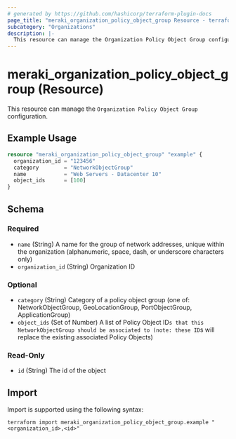 ```yaml
---
# generated by https://github.com/hashicorp/terraform-plugin-docs
page_title: "meraki_organization_policy_object_group Resource - terraform-provider-meraki"
subcategory: "Organizations"
description: |-
  This resource can manage the Organization Policy Object Group configuration.
---
```


# meraki_organization_policy_object_group (Resource)

This resource can manage the `Organization Policy Object Group` configuration.

## Example Usage

```terraform
resource "meraki_organization_policy_object_group" "example" {
  organization_id = "123456"
  category        = "NetworkObjectGroup"
  name            = "Web Servers - Datacenter 10"
  object_ids      = [100]
}
```

<!-- schema generated by tfplugindocs -->
## Schema

### Required

- `name` (String) A name for the group of network addresses, unique within the organization (alphanumeric, space, dash, or underscore characters only)
- `organization_id` (String) Organization ID

### Optional

- `category` (String) Category of a policy object group (one of: NetworkObjectGroup, GeoLocationGroup, PortObjectGroup, ApplicationGroup)
- `object_ids` (Set of Number) A list of Policy Object ID`s that this NetworkObjectGroup should be associated to (note: these ID`s will replace the existing associated Policy Objects)

### Read-Only

- `id` (String) The id of the object

## Import

Import is supported using the following syntax:

```shell
terraform import meraki_organization_policy_object_group.example "<organization_id>,<id>"
```
